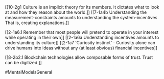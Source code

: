 [[10-2g1 Culture is an implicit theory for its members. It dictates what to look at and how they reason about the world.]]
[[7-1a4b Understanding the measurement-constraints amounts to understanding the system-incentives. That is, creating explanations.]]

[[2-1a6.1 Remember that most people will pretend to operate in your interest while operating in their own]]
[[2-1a6a Understanding incentives amounts to understanding its culture]]
[[2-1a7 'Curiosity instinct' - Curiosity alone can drive humans into ideas without any (at least obvious) financial incentives]]

[[8-2b2.1 Blockchain technologies allow composable forms of trust. Trust can be digitized.]]

#MentalModelsGeneral